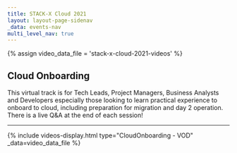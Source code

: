 ```yaml
---
title: STACK-X Cloud 2021
layout: layout-page-sidenav
_data: events-nav
multi_level_nav: true
---
```

{% assign video_data_file = 'stack-x-cloud-2021-videos' %}

## Cloud Onboarding
This virtual track is for Tech Leads, Project Managers, Business Analysts and Developers especially those
looking to learn practical experience to onboard to cloud, including preparation for migration and day 2
operation. There is a live Q&A at the end of each session!

<hr />

{% include videos-display.html type="CloudOnboarding - VOD" _data=video_data_file %}